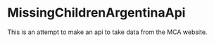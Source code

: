 # MissingChildrenArgentinaApi
 This is an attempt to make an api to take data from the MCA website.
